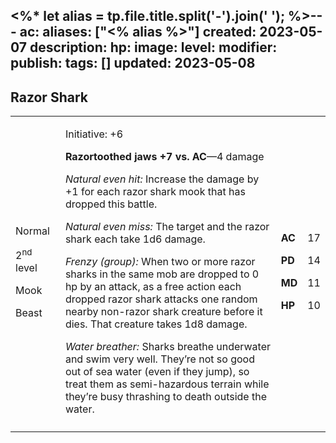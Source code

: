 <%* let alias = tp.file.title.split('-').join(' '); %>---
ac: 
aliases: ["<% alias %>"]
created: 2023-05-07
description: 
hp: 
image: 
level: 
modifier: 
publish: 
tags: []
updated: 2023-05-08
---

## Razor Shark

<table>
<colgroup>
<col style="width: 16%" />
<col style="width: 72%" />
<col style="width: 5%" />
<col style="width: 5%" />
</colgroup>
<tbody>
<tr class="odd">
<td><p>Normal</p>
<p>2<sup>nd</sup> level</p>
<p>Mook</p>
<p>Beast</p></td>
<td><p>Initiative: +6</p>
<p><strong>Razortoothed jaws +7 vs. AC</strong>—4 damage</p>
<p><em>Natural even hit:</em> Increase the damage by +1 for each razor
shark mook that has dropped this battle.</p>
<p><em>Natural even miss:</em> The target and the razor shark each take
1d6 damage.</p>
<p><em>Frenzy (group):</em> When two or more razor sharks in the same
mob are dropped to 0 hp by an attack, as a free action each dropped
razor shark attacks one random nearby non-razor shark creature before it
dies. That creature takes 1d8 damage.</p>
<p><em>Water breather:</em> Sharks breathe underwater and swim very
well. They’re not so good out of sea water (even if they jump), so treat
them as semi-hazardous terrain while they’re busy thrashing to death
outside the water.</p></td>
<td><p><strong>AC</strong></p>
<p><strong>PD</strong></p>
<p><strong>MD</strong></p>
<p><strong>HP</strong></p></td>
<td><p>17</p>
<p>14</p>
<p>11</p>
<p>10</p></td>
</tr>
<tr class="even">
<td></td>
<td></td>
<td></td>
<td></td>
</tr>
</tbody>
</table>
